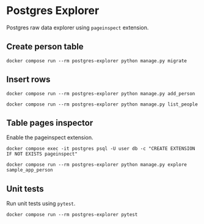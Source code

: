 # Postgres Explorer

Postgres raw data explorer using `pageinspect` extension.

## Create person table

```shell
docker compose run --rm postgres-explorer python manage.py migrate
```

## Insert rows

```shell
docker compose run --rm postgres-explorer python manage.py add_person
```
```shell
docker compose run --rm postgres-explorer python manage.py list_people
```

## Table pages inspector

Enable the pageinspect extension.
```shell
docker compose exec -it postgres psql -U user db -c "CREATE EXTENSION IF NOT EXISTS pageinspect"
```

```shell
docker compose run --rm postgres-explorer python manage.py explore sample_app_person
```

## Unit tests

Run unit tests using `pytest`.
```shell
docker compose run --rm postgres-explorer pytest
```
